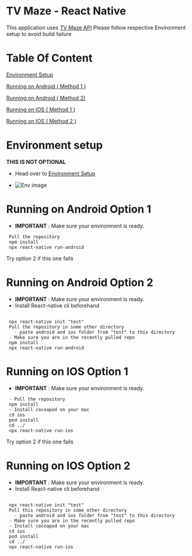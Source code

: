 # TV Maze - React Native

  

This application uses [TV Maze API](https://www.tvmaze.com/api)
Please follow respective Environment setup to avoid build failure

# Table Of Content
[Environment Setup](#env)

[Running on Android ( Method 1 )](#android1)

[Running on Android ( Method 2)](#android2)

[Running on IOS ( Method 1 )](#ios1)

[Running on IOS ( Method 2 )](#ios2)
  
  <a name="env"> </a>
# Environment setup
**THIS IS NOT OPTIONAL**
- Head over to [Environment Setup](https://reactnative.dev/docs/environment-setup)

- ![Env image](/markdown/env.jpg)
  <a name="android1"> </a>
# Running on Android Option 1

-  **IMPORTANT** : Make sure your environment is ready.
```
 Pull the repository
 npm install
 npx react-native run-android
```
Try option 2 if this one fails

  <a name="android2"> </a>
# Running on Android Option 2

-  **IMPORTANT** : Make sure your environment is ready. 
- Install React-native cli beforehand
```
 
 npx react-native init "test"
 Pull the repository in some other directory
   - paste android and ios folder from "test" to this directory
 - Make sure you are in the recently pulled repo
 npm install
 npx react-native run-android
```
  <a name="ios1"> </a>
# Running on IOS Option 1

-  **IMPORTANT** : Make sure your environment is ready.
```
 - Pull the repository
 npm install
 - Install cocoapod on your mac
 cd ios
 pod install
 cd ../
 npx react-native run-ios

```
Try option 2 if this one fails

<a name="ios2"> </a>
# Running on IOS Option 2

-  **IMPORTANT** : Make sure your environment is ready. 
- Install React-native cli beforehand
```
 
 npx react-native init "test"
 Pull this repository in some other directory
   - paste android and ios folder from "test" to this directory
 - Make sure you are in the recently pulled repo
 - Install cocoapod on your mac
 cd ios
 pod install
 cd ../
 npx react-native run-ios
```
